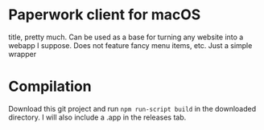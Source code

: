 # Paperwork client for macOS

title, pretty much. Can be used as a base for turning any website into a webapp I suppose. Does not feature fancy menu items, etc. Just a simple wrapper

# Compilation

Download this git project and run `npm run-script build` in the downloaded directory. I will also include a .app in the releases tab.
